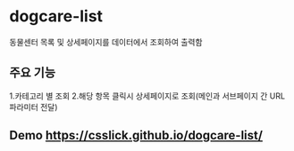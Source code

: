 # dogcare-list
동물센터 목록 및 상세페이지를 데이터에서 조회하여 출력함   
## 주요 기능
1.카테고리 별 조회
2.해당 항목 클릭시 상세페이지로 조회(메인과 서브페이지 간 URL 파라미터 전달)

## Demo https://csslick.github.io/dogcare-list/
